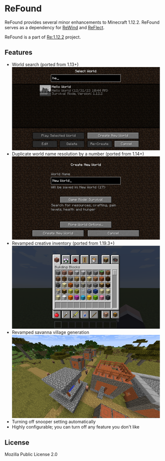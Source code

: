 # ReFound

ReFound provides several minor enhancements to Minecraft 1.12.2. ReFound serves as a dependency for [ReWind](https://github.com/re-1122/rewind) and [ReFlect](https://github.com/re-1122/reflect).

ReFound is a part of [Re:1.12.2](https://github.com/re-1122) project.

## Features

- World search (ported from 1.13+)
  ![](docs/2023-12-31_10.44.37.png)
- Duplicate world name resolution by a number (ported from 1.14+)
  ![](docs/2023-12-31_10.41.09.png)
- Revamped creative inventory (ported from 1.19.3+)
  ![](docs/2023-12-31_10.52.41.png)
- Revamped savanna village generation 
  ![](docs/2023-12-31_11.23.30.png)
- Turning off snooper setting automatically
- Highly configurable; you can turn off any feature you don't like

## License

Mozilla Public License 2.0